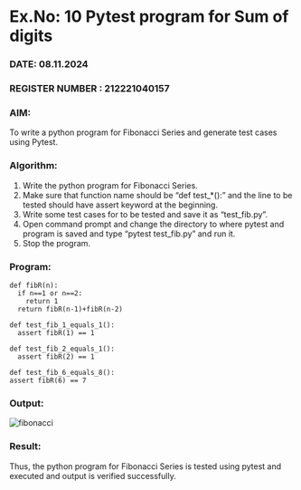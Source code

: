 # Ex.No: 10  Pytest program for Sum of digits

### DATE: 08.11.2024                                                                           
### REGISTER NUMBER : 212221040157
### AIM: 
To write a python program for Fibonacci Series and generate test cases using Pytest. 

### Algorithm:

1. Write the python program for Fibonacci Series. 
2. Make sure that function name should be “def test_*():” and the line to be tested 
should have assert keyword at the beginning. 
3. Write some test cases for to be tested and save it as “test_fib.py”. 
4. Open command prompt and change the directory to where pytest and program is 
saved and type “pytest test_fib.py” and run it. 
5. Stop the program.

### Program:

```
def fibR(n): 
  if n==1 or n==2: 
    return 1 
  return fibR(n-1)+fibR(n-2)

def test_fib_1_equals_1(): 
  assert fibR(1) == 1

def test_fib_2_equals_1(): 
  assert fibR(2) == 1

def test_fib_6_equals_8(): 
assert fibR(6) == 7 
```

### Output:

![fibonacci](https://github.com/user-attachments/assets/1daafb81-da20-43eb-9c0b-23fa80ed69b2)


### Result:
Thus, the python program for Fibonacci Series is tested using pytest and executed and output is verified successfully.


